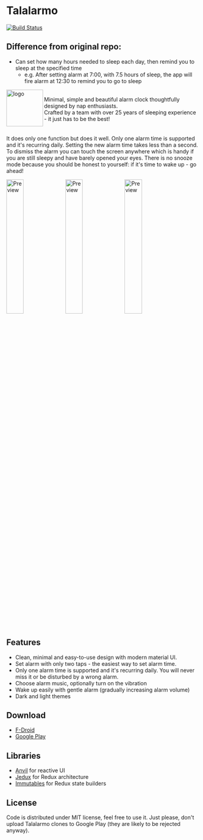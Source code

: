 # Talalarmo

[![Build Status](https://travis-ci.org/trikita/talalarmo.svg?branch=master)](https://travis-ci.org/trikita/talalarmo)

## Difference from original repo:
- Can set how many hours needed to sleep each day, then remind you to sleep at the specified time
  - e.g. After setting alarm at 7:00, with 7.5 hours of sleep, the app will fire alarm at 12:30 to remind you to go to sleep


<div>
<img align="left" src="https://raw.githubusercontent.com/trikita/talalarmo/master/src/main/res/drawable-xxxhdpi/ic_launcher.png" alt="logo" width="96px" height="96px" />
<p>
<br/>
Minimal, simple and beautiful alarm clock thoughtfully designed by nap enthusiasts.
<br/>
Crafted by a team with over 25 years of sleeping experience - it just has to be the best!
<br/>
<br/>
<br/>
It does only one function but does it well. Only one alarm time is supported and it's recurring daily. Setting the new alarm time takes less than a second. To dismiss the alarm you can touch the screen anywhere which is handy if you are still sleepy and have barely opened your eyes. There is no snooze mode because you should be honest to yourself: if it's time to wake up - go ahead!
</p>
</div>

<img alt="Preview" src="artwork/setting-alarm.png" width="30%" />
<img alt="Preview" src="artwork/alarm-goes-off.png" width="30%" />
<img alt="Preview" src="artwork/dark-theme.png" width="30%" />


## Features

* Clean, minimal and easy-to-use design with modern material UI.
* Set alarm with only two taps - the easiest way to set alarm time.
* Only one alarm time is supported and it's recurring daily. You will never miss it or be disturbed by a wrong alarm.
* Choose alarm music, optionally turn on the vibration
* Wake up easily with gentle alarm (gradually increasing alarm volume)
* Dark and light themes

## Download

* [F-Droid](https://f-droid.org/repository/browse/?fdid=trikita.talalarmo)
* [Google Play](https://play.google.com/store/apps/details?id=trikita.talalarmo)

## Libraries

* [Anvil](https://github.com/zserge/anvil) for reactive UI
* [Jedux](https://github.com/trikita/jedux) for Redux architecture
* [Immutables](https://immutables.github.io) for Redux state builders

## License

Code is distributed under MIT license, feel free to use it. Just please, don't upload Talalarmo clones to Google Play (they are likely to be rejected anyway).

